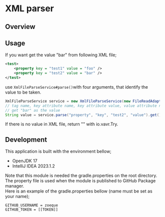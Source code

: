 # XML parser
## Overview

## Usage
If you want get the value "bar" from following XML file;  
```xml
<test>
    <property key = "test1" value = "foo" />
    <property key = "test2" value = "bar" />
</test>
```

use `XmlFileParseService#parse()`with four arguments, that identify the value to be taken.

```java
XmlFileParseService service = new XmlFileParseService(new FileReadAdapter(new File("src/test/resources/test.xml")));
// tag name, key attribute name, key attribute value, value attribute name
// get "bar" as the value
String value = service.parse("property", "key", "test2", "value").get();
```

If there is no value in XML file, return "" with io.vavr.Try.

## Development
This application is built with the environment bellow;

- OpenJDK 17
- IntelliJ IDEA 2023.1.2

Note that this module is needed the gradle.properties on the root directory.
The property file is used when the module is published to GitHub Package manager.  
Here is an example of the gradle.properties bellow (name must be set as your name);

```properties
GITHUB_USERNAME = zoeque
GITHUB_TOKEN = [[TOKEN]]
```

